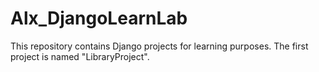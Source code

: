 # Alx_DjangoLearnLab
This repository contains Django projects for learning purposes. The first project is named "LibraryProject".
